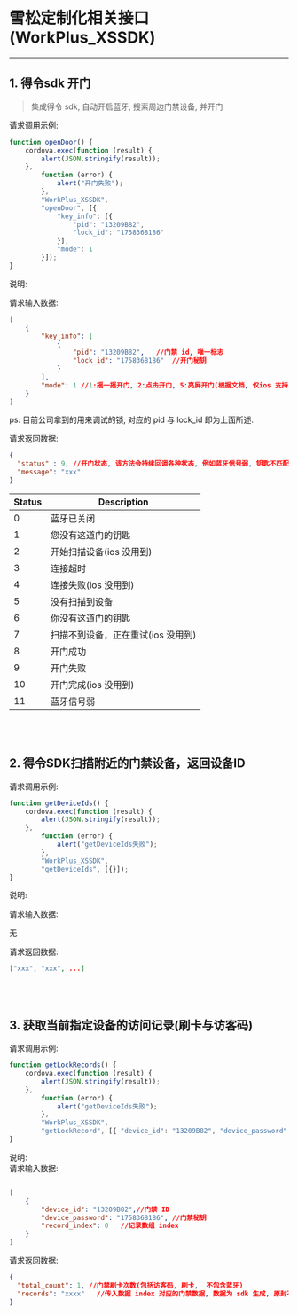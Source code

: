 # 雪松定制化相关接口(WorkPlus_XSSDK)
---

## 1. 得令sdk 开门
> 集成得令 sdk, 自动开启蓝牙, 搜索周边门禁设备, 并开门

请求调用示例:

```javascript
function openDoor() {
    cordova.exec(function (result) {
        alert(JSON.stringify(result));
    },
        function (error) {
            alert("开门失败");
        },
        "WorkPlus_XSSDK",
        "openDoor", [{
            "key_info": [{
                "pid": "13209B82",
                "lock_id": "1758368186"
            }],
            "mode": 1  
        }]);
}


```

 说明:

 请求输入数据: 

```json
[
    {
        "key_info": [
            {
                "pid": "13209B82",   //门禁 id, 唯一标志
                "lock_id": "1758368186"  //开门秘钥
            }
        ],
        "mode": 1 //1:摇一摇开门, 2:点击开门, 5:亮屏开门(根据文档, 仅ios 支持)
    }
]
```
 ps: 目前公司拿到的用来调试的锁, 对应的 pid 与 lock_id 即为上面所述.

请求返回数据:

```json
{
  "status" : 9, //开门状态, 该方法会持续回调各种状态, 例如蓝牙信号弱, 钥匙不匹配等, 详情见下表
  "message": "xxx"
}
```



| Status | Description                        |
| ------ | ---------------------------------- |
| 0      | 蓝牙已关闭                         |
| 1      | 您没有这道门的钥匙                 |
| 2      | 开始扫描设备(ios 没用到)           |
| 3      | 连接超时                           |
| 4      | 连接失败(ios 没用到)               |
| 5      | 没有扫描到设备                     |
| 6      | 你没有这道门的钥匙                 |
| 7      | 扫描不到设备，正在重试(ios 没用到) |
| 8      | 开门成功                           |
| 9      | 开门失败                           |
| 10     | 开门完成(ios 没用到)               |
| 11     | 蓝牙信号弱                         |

<br/><br/>





## 2. 得令SDK扫描附近的门禁设备，返回设备ID

请求调用示例:

```javascript
function getDeviceIds() {
    cordova.exec(function (result) {
        alert(JSON.stringify(result));
    },
        function (error) {
            alert("getDeviceIds失败");
        },
        "WorkPlus_XSSDK",
        "getDeviceIds", [{}]);
}
```

 说明:


 请求输入数据: 


 无

 请求返回数据:


```json
["xxx", "xxx", ...]  
```


<br/><br/>


## 3. 获取当前指定设备的访问记录(刷卡与访客码)
请求调用示例:

```javascript
function getLockRecords() {
    cordova.exec(function (result) {
        alert(JSON.stringify(result));
    },
        function (error) {
            alert("getDeviceIds失败");
        },
        "WorkPlus_XSSDK",
        "getLockRecord", [{ "device_id": "13209B82", "device_password": "1758368186", "record_index": 0 }]);
}
```
说明:<br/>
请求输入数据: 

```json

[
    {
        "device_id": "13209B82",//门禁 ID
        "device_password": "1758368186", //门禁秘钥
        "record_index": 0   //记录数组 index
    }
]

```

请求返回数据:

```json
{
  "total_count": 1, //门禁刷卡次数(包括访客码, 刷卡,  不包含蓝牙)
  "records": "xxxx"   //传入数据 index 对应的门禁数据, 数据为 sdk 生成, 原封不动返回到该处
}
```
